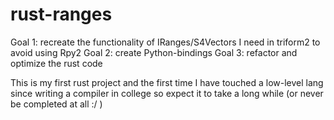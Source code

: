 # rust-ranges

Goal 1: recreate the functionality of IRanges/S4Vectors I need in triform2 to avoid using Rpy2
Goal 2: create Python-bindings
Goal 3: refactor and optimize the rust code

This is my first rust project and the first time I have touched a low-level lang since writing a compiler in college so expect it to take a long while (or never be completed at all :/ )
